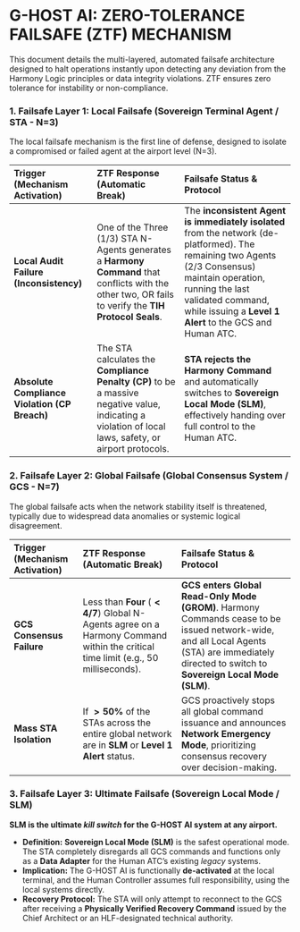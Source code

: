 # G-HOST AI: ZERO-TOLERANCE FAILSAFE (ZTF) MECHANISM

This document details the multi-layered, automated failsafe architecture designed to halt operations instantly upon detecting any deviation from the Harmony Logic principles or data integrity violations. ZTF ensures zero tolerance for instability or non-compliance.

### 1. Failsafe Layer 1: Local Failsafe (Sovereign Terminal Agent / STA - N=3)
The local failsafe mechanism is the first line of defense, designed to isolate a compromised or failed agent at the airport level (N=3).

| Trigger (Mechanism Activation) | ZTF Response (Automatic Break) | Failsafe Status & Protocol |
| :--- | :--- | :--- |
| **Local Audit Failure (Inconsistency)** | One of the Three (1/3) STA N-Agents generates a **Harmony Command** that conflicts with the other two, OR fails to verify the **TIH Protocol Seals**. | The **inconsistent Agent is immediately isolated** from the network (de-platformed). The remaining two Agents (2/3 Consensus) maintain operation, running the last validated command, while issuing a **Level 1 Alert** to the GCS and Human ATC. |
| **Absolute Compliance Violation (CP Breach)** | The STA calculates the **Compliance Penalty (CP)** to be a massive negative value, indicating a violation of local laws, safety, or airport protocols. | **STA rejects the Harmony Command** and automatically switches to **Sovereign Local Mode (SLM)**, effectively handing over full control to the Human ATC. |

### 2. Failsafe Layer 2: Global Failsafe (Global Consensus System / GCS - N=7)
The global failsafe acts when the network stability itself is threatened, typically due to widespread data anomalies or systemic logical disagreement.

| Trigger (Mechanism Activation) | ZTF Response (Automatic Break) | Failsafe Status & Protocol |
| :--- | :--- | :--- |
| **GCS Consensus Failure** | Less than **Four** ($\mathbf{< 4/7}$) Global N-Agents agree on a Harmony Command within the critical time limit (e.g., 50 milliseconds). | **GCS enters Global Read-Only Mode (GROM)**. Harmony Commands cease to be issued network-wide, and all Local Agents (STA) are immediately directed to switch to **Sovereign Local Mode (SLM)**. |
| **Mass STA Isolation** | If $\mathbf{> 50\%}$ of the STAs across the entire global network are in **SLM** or **Level 1 Alert** status. | GCS proactively stops all global command issuance and announces **Network Emergency Mode**, prioritizing consensus recovery over decision-making. |

### 3. Failsafe Layer 3: Ultimate Failsafe (Sovereign Local Mode / SLM)
**SLM is the ultimate *kill switch* for the G-HOST AI system at any airport.**

* **Definition:** **Sovereign Local Mode (SLM)** is the safest operational mode. The STA completely disregards all GCS commands and functions only as a **Data Adapter** for the Human ATC’s existing *legacy* systems.
* **Implication:** The G-HOST AI is functionally **de-activated** at the local terminal, and the Human Controller assumes full responsibility, using the local systems directly.
* **Recovery Protocol:** The STA will only attempt to reconnect to the GCS after receiving a **Physically Verified Recovery Command** issued by the Chief Architect or an HLF-designated technical authority.

